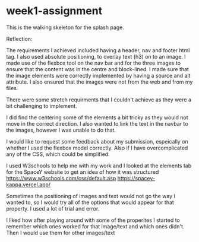 # week1-assignment
This is the walking skeleton for the splash page.

Reflection:

The requirements I achieved included having a header, nav and footer html tag. 
I also used absolute positioning, to overlay text (h3) on to an image.
I made use of the flexbox tool on the nav bar and for the three images to ensure that the content was in the centre and block-lined. 
I made sure that the image elements were correctly implemented by having a source and alt attribute. I also ensured that the images were not from the web and from my files. 

There were some stretch requirments that I couldn't achieve as they were a bit challenging to implement. 

I did find the centering some of the elements a bit tricky as they would not move in the correct direction. I also wanted to link the text in the navbar to the images, however I was unable to do that. 

I would like to request some feedback about my submission, espeically on whether I used the flexbox model correctly. Also if I have overcomplicated any of the CSS, which could be simplified. 

I used W3schools to help me with my work and I looked at the elements tab for the SpaceY website to get an idea of how it was structured
https://www.w3schools.com/css/default.asp 
https://spacey-kappa.vercel.app/

Sometimes the positioning of images and text would not go the way I wanted to, so I would try all of the options that would appear for that property. I used a lot of trial and error. 

I liked how after playing around with some of the properites I started to remember which ones worked for that image/text and which ones didn't. Then I would use them for other images/text 

